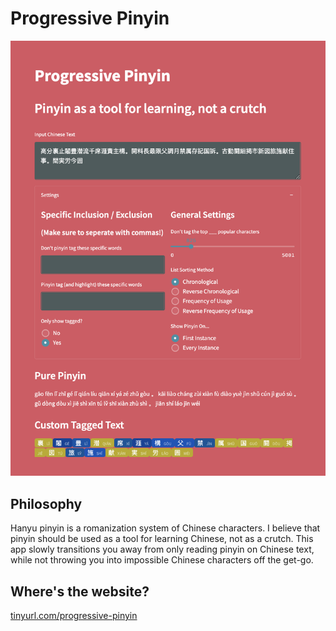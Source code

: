 # Progressive Pinyin
![Screenshot of the app](screenshot.png)

## Philosophy
Hanyu pinyin is a romanization system of Chinese characters. I believe that pinyin
should be used as a tool for learning Chinese, not as a crutch. This app slowly
transitions you away from only reading pinyin on Chinese text, while not throwing you
into impossible Chinese characters off the get-go.

## Where's the website?
[tinyurl.com/progressive-pinyin](tinyurl.com/progressive-pinyin)
